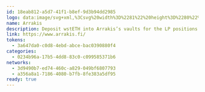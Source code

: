 ```yaml
---
id: 18eab812-a5d7-41f1-b8ef-9d3b94dd2985
logo: data:image/svg+xml,%3Csvg%20width%3D%2281%22%20height%3D%2280%22%20viewBox%3D%220%200%2081%2080%22%20fill%3D%22none%22%20xmlns%3D%22http%3A%2F%2Fwww.w3.org%2F2000%2Fsvg%22%3E%0A%3Cg%20clip-path%3D%22url(%23clip0_4715_3252)%22%3E%0A%3Cg%20opacity%3D%220.7%22%20filter%3D%22url(%23filter0_f_4715_3252)%22%3E%0A%3Cpath%20fill-rule%3D%22evenodd%22%20clip-rule%3D%22evenodd%22%20d%3D%22M39.522%2056C51.3961%2056%2061.022%2046.3741%2061.022%2034.5C61.022%2022.6259%2051.3961%2013%2039.522%2013C27.6478%2013%2018.022%2022.6259%2018.022%2034.5C18.022%2046.3741%2027.6478%2056%2039.522%2056ZM35.4932%2035.845L52.5669%2047.8891C52.6143%2047.9242%2052.6727%2047.9412%2052.7315%2047.9368C52.7904%2047.9325%2052.8457%2047.9071%2052.8874%2047.8654C52.9291%2047.8237%2052.9545%2047.7684%2052.9588%2047.7096C52.9632%2047.6508%2052.9462%2047.5924%2052.9111%2047.545L40.864%2030.4648L44.8515%2021.5403C44.887%2021.4797%2044.9015%2021.4091%2044.8926%2021.3395C44.8836%2021.2698%2044.8519%2021.205%2044.8022%2021.1554C44.7525%2021.1058%2044.6878%2021.074%2044.6181%2021.0651C44.5485%2021.0562%2044.4778%2021.0706%2044.4172%2021.1061L35.4972%2025.0792L26.5624%2021.1061C26.5018%2021.0706%2026.4312%2021.0562%2026.3615%2021.0651C26.2918%2021.074%2026.2271%2021.1058%2026.1774%2021.1554C26.1278%2021.205%2026.096%2021.2698%2026.0871%2021.3395C26.0781%2021.4091%2026.0926%2021.4797%2026.1282%2021.5403L30.1089%2030.4648L26.1282%2039.3974C26.0926%2039.4579%2026.0781%2039.5286%2026.0871%2039.5982C26.096%2039.6678%2026.1278%2039.7326%2026.1774%2039.7822C26.2271%2039.8319%2026.2918%2039.8637%2026.3615%2039.8726C26.4312%2039.8815%2026.5018%2039.867%2026.5624%2039.8315L35.4932%2035.845Z%22%20fill%3D%22%23D76A3C%22%2F%3E%0A%3C%2Fg%3E%0A%3Cpath%20fill-rule%3D%22evenodd%22%20clip-rule%3D%22evenodd%22%20d%3D%22M39.522%2061C51.3961%2061%2061.022%2051.3741%2061.022%2039.5C61.022%2027.6259%2051.3961%2018%2039.522%2018C27.6478%2018%2018.022%2027.6259%2018.022%2039.5C18.022%2051.3741%2027.6478%2061%2039.522%2061ZM35.4932%2040.845L52.5669%2052.8891C52.6143%2052.9242%2052.6727%2052.9412%2052.7315%2052.9368C52.7904%2052.9325%2052.8457%2052.9071%2052.8874%2052.8654C52.9291%2052.8237%2052.9545%2052.7684%2052.9588%2052.7096C52.9632%2052.6508%2052.9462%2052.5924%2052.9111%2052.545L40.864%2035.4648L44.8515%2026.5403C44.887%2026.4797%2044.9015%2026.4091%2044.8926%2026.3395C44.8836%2026.2698%2044.8519%2026.205%2044.8022%2026.1554C44.7525%2026.1058%2044.6878%2026.074%2044.6181%2026.0651C44.5485%2026.0562%2044.4778%2026.0706%2044.4172%2026.1061L35.4972%2030.0792L26.5624%2026.1061C26.5018%2026.0706%2026.4312%2026.0562%2026.3615%2026.0651C26.2918%2026.074%2026.2271%2026.1058%2026.1774%2026.1554C26.1278%2026.205%2026.096%2026.2698%2026.0871%2026.3395C26.0781%2026.4091%2026.0926%2026.4797%2026.1282%2026.5403L30.1089%2035.4648L26.1282%2044.3974C26.0926%2044.4579%2026.0781%2044.5286%2026.0871%2044.5982C26.096%2044.6678%2026.1278%2044.7326%2026.1774%2044.7822C26.2271%2044.8319%2026.2918%2044.8637%2026.3615%2044.8726C26.4312%2044.8815%2026.5018%2044.867%2026.5624%2044.8315L35.4932%2040.845Z%22%20fill%3D%22black%22%2F%3E%0A%3C%2Fg%3E%0A%3Cdefs%3E%0A%3Cfilter%20id%3D%22filter0_f_4715_3252%22%20x%3D%224.02197%22%20y%3D%22-1%22%20width%3D%2271%22%20height%3D%2271%22%20filterUnits%3D%22userSpaceOnUse%22%20color-interpolation-filters%3D%22sRGB%22%3E%0A%3CfeFlood%20flood-opacity%3D%220%22%20result%3D%22BackgroundImageFix%22%2F%3E%0A%3CfeBlend%20mode%3D%22normal%22%20in%3D%22SourceGraphic%22%20in2%3D%22BackgroundImageFix%22%20result%3D%22shape%22%2F%3E%0A%3CfeGaussianBlur%20stdDeviation%3D%227%22%20result%3D%22effect1_foregroundBlur_4715_3252%22%2F%3E%0A%3C%2Ffilter%3E%0A%3CclipPath%20id%3D%22clip0_4715_3252%22%3E%0A%3Crect%20width%3D%2280%22%20height%3D%2280%22%20fill%3D%22white%22%20transform%3D%22translate(0.0219727)%22%2F%3E%0A%3C%2FclipPath%3E%0A%3C%2Fdefs%3E%0A%3C%2Fsvg%3E%0A
name: Arrakis
description: Deposit wstETH into Arrakis’s vaults for the LP positions to be managed.
link: https://www.arrakis.fi/
tokens:
  - 3a647da0-c0d8-4ebd-abce-bac0390880f4
categories:
  - 0234b96a-17b5-4dd8-83c0-c099585371b6
networks:
  - 3d9490b7-ed74-460c-a829-049bf6807793
  - a356a8a1-7186-4080-b7fb-8fe383a5df95
ready: true
---
```

